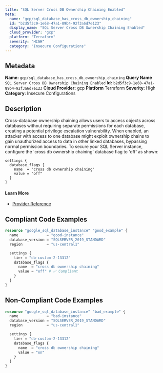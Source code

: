 ```yaml
---
title: "SQL Server Cross DB Ownership Chaining Enabled"
meta:
  name: "gcp/sql_database_has_cross_db_ownership_chaining"
  id: "b2d5f3c9-1e68-47a1-89b4-92f3a6d7e123"
  display_name: "SQL Server Cross DB Ownership Chaining Enabled"
  cloud_provider: "gcp"
  platform: "Terraform"
  severity: "HIGH"
  category: "Insecure Configurations"
---
```

## Metadata
**Name:** `gcp/sql_database_has_cross_db_ownership_chaining`
**Query Name** `SQL Server Cross DB Ownership Chaining Enabled`
**Id:** `b2d5f3c9-1e68-47a1-89b4-92f3a6d7e123`
**Cloud Provider:** gcp
**Platform** Terraform
**Severity:** High
**Category:** Insecure Configurations
## Description
Cross-database ownership chaining allows users to access objects across databases without requiring separate permissions for each database, creating a potential privilege escalation vulnerability. When enabled, an attacker with access to one database might exploit ownership chains to gain unauthorized access to data in other linked databases, bypassing normal permission boundaries. To secure your SQL Server instance, configure the 'cross db ownership chaining' database flag to 'off' as shown:

```
settings {
  database_flags {
    name  = "cross db ownership chaining"
    value = "off"
  }
}
```

#### Learn More

 - [Provider Reference](https://registry.terraform.io/providers/hashicorp/google/latest/docs/resources/sql_database_instance#database_flags)


## Compliant Code Examples
```terraform
resource "google_sql_database_instance" "good_example" {
  name             = "good-instance"
  database_version = "SQLSERVER_2019_STANDARD"
  region           = "us-central1"

  settings {
    tier = "db-custom-2-13312"
    database_flags {
      name  = "cross db ownership chaining"
      value = "off" # ✅ Compliant
    }
  }
}

```
## Non-Compliant Code Examples
```terraform
resource "google_sql_database_instance" "bad_example" {
  name             = "bad-instance"
  database_version = "SQLSERVER_2019_STANDARD"
  region           = "us-central1"

  settings {
    tier = "db-custom-2-13312"
    database_flags {
      name  = "cross db ownership chaining"
      value = "on"
    }
  }
}

```